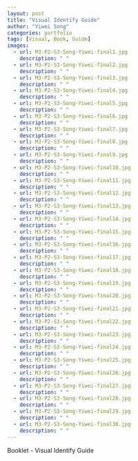 ```yaml
---
layout: post
title: "Visual Identify Guide"
author: "Yiwei Song"
categories: portfolio
tags: [Visual, Book, Guide]
images:
  - url: M3-P2-S3-Song-Yiwei-final1.jpg
    description: " "
  - url: M3-P2-S3-Song-Yiwei-final2.jpg
    description: " "
  - url: M3-P2-S3-Song-Yiwei-final3.jpg
    description: " "
  - url: M3-P2-S3-Song-Yiwei-final4.jpg
    description: " "
  - url: M3-P2-S3-Song-Yiwei-final5.jpg
    description: " "
  - url: M3-P2-S3-Song-Yiwei-final6.jpg
    description: " "
  - url: M3-P2-S3-Song-Yiwei-final7.jpg
    description: " "
  - url: M3-P2-S3-Song-Yiwei-final8.jpg
    description: " "
  - url: M3-P2-S3-Song-Yiwei-final9.jpg
    description: " "
  - url: M3-P2-S3-Song-Yiwei-final10.jpg
    description: " "
  - url: M3-P2-S3-Song-Yiwei-final11.jpg
    description: " "
  - url: M3-P2-S3-Song-Yiwei-final12.jpg
    description: " "
  - url: M3-P2-S3-Song-Yiwei-final13.jpg
    description: " "
  - url: M3-P2-S3-Song-Yiwei-final14.jpg
    description: " "
  - url: M3-P2-S3-Song-Yiwei-final15.jpg
    description: " "
  - url: M3-P2-S3-Song-Yiwei-final16.jpg
    description: " "
  - url: M3-P2-S3-Song-Yiwei-final17.jpg
    description: " "
  - url: M3-P2-S3-Song-Yiwei-final18.jpg
    description: " "
  - url: M3-P2-S3-Song-Yiwei-final19.jpg
    description: " "
  - url: M3-P2-S3-Song-Yiwei-final20.jpg
    description: " "
  - url: M3-P2-S3-Song-Yiwei-final21.jpg
    description: " "
  - url: M3-P2-S3-Song-Yiwei-final22.jpg
    description: " "
  - url: M3-P2-S3-Song-Yiwei-final23.jpg
    description: " "
  - url: M3-P2-S3-Song-Yiwei-final24.jpg
    description: " "
  - url: M3-P2-S3-Song-Yiwei-final25.jpg
    description: " "
  - url: M3-P2-S3-Song-Yiwei-final26.jpg
    description: " "
  - url: M3-P2-S3-Song-Yiwei-final27.jpg
    description: " "
  - url: M3-P2-S3-Song-Yiwei-final28.jpg
    description: " "
  - url: M3-P2-S3-Song-Yiwei-final29.jpg
    description: " "
  - url: M3-P2-S3-Song-Yiwei-final30.jpg
    description: " "
---
```

Booklet - Visual Identify Guide
